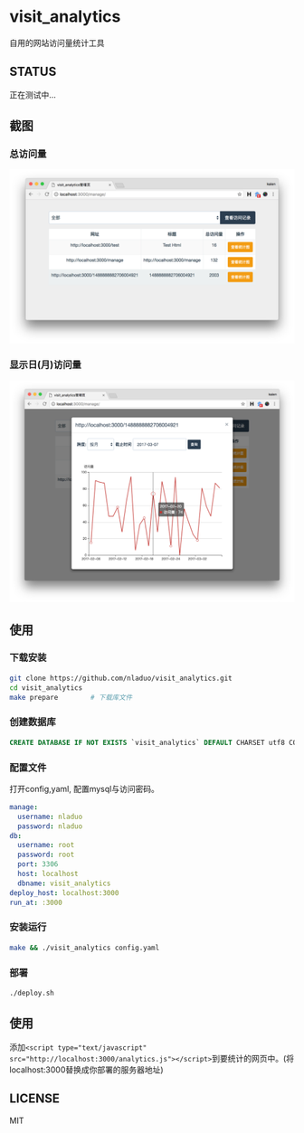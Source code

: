 # visit_analytics
自用的网站访问量统计工具

## STATUS
正在测试中...

## 截图
### 总访问量
![screenshot](./screenshot.png)
### 显示日(月)访问量
![screenshot2](./screenshot2.png)

## 使用
### 下载安装
``` sh
git clone https://github.com/nladuo/visit_analytics.git
cd visit_analytics
make prepare 		# 下载库文件
```

### 创建数据库
``` sql
CREATE DATABASE IF NOT EXISTS `visit_analytics` DEFAULT CHARSET utf8 COLLATE utf8_general_ci;
```

### 配置文件
打开config,yaml, 配置mysql与访问密码。
``` yaml
manage:
  username: nladuo
  password: nladuo
db:
  username: root
  password: root
  port: 3306
  host: localhost
  dbname: visit_analytics
deploy_host: localhost:3000
run_at: :3000
```

### 安装运行
``` sh
make && ./visit_analytics config.yaml
```

### 部署
``` sh
./deploy.sh
```

## 使用
添加`<script type="text/javascript" src="http://localhost:3000/analytics.js"></script>`到要统计的网页中。(将localhost:3000替换成你部署的服务器地址)

## LICENSE
MIT
